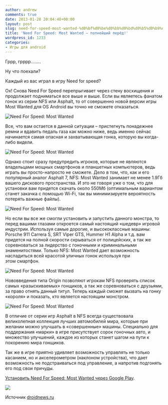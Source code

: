 ```yaml
---
author: andrew
comments: true
date: 2013-01-28 20:04:48+00:00
layout: post
slug: need-for-speed-most-wanted-%d0%bf%d0%be%d0%bb%d0%bd%d0%b5%d0%b9%d1%88%d0%b8%d0%b9-%d0%bf%d0%b5%d1%80%d1%91%d0%b4
title: 'Need For Speed: Most Wanted — полнейший перёд!'
wordpress_id: 1233
categories:
- Игры для android
---
```


Гррр, грррр........





Ну что поехали?





Каждый из вас играл в игру Need for speed?





Ох! Снова Need For Speed перепрыгивает через стену восхищения и продолжает подниматься все выше и выше. Если вы являетесь фанатом гонок из серии NFS или Asphalt, то от совершенно новой версии игры Most Wanted для OS Android вы точно не сможете отказаться.





![Need For Speed: Most Wanted](http://www.droidnews.ru/wp-content/uploads/2013/01/need_for_speed_most_wanted_1.jpg)

 <!-- more -->

Все, что вам остается в данной ситуации – пристегнуть понадежнее ремни и вдавить педаль газа как можно ниже, ведь именно сейчас начинается самая опасная и захватывающая гонка, которую вы когда-либо видели. 









![Need For Speed: Most Wanted](http://www.droidnews.ru/wp-content/uploads/2013/01/need_for_speed_most_wanted_2.jpg)




Однако стоит сразу предупредить игроков, которые не являются владельцами мощных смартфонов и планшетных компьютеров, ведь играть вы просто-напросто не сможете. Дело в том, что, как и его популярный аналог Asphalt 7, NFS: Most Wanted занимает не менее 1.9Гб вашего дискового пространства. И это не говоря уже о том, что для установки вам придется скачать около 550Мб (оптимальным вариантом станет закачка с помощью Wi-Fi, так вы минимизируете вероятность потерять важные файлы).





![Need For Speed: Most Wanted](http://www.droidnews.ru/wp-content/uploads/2013/01/need_for_speed_most_wanted_3.jpg)




Но если вы все же смогли установить и запустить данного монстра, то перед вашими глазами откроется самый настоящий «шедевр» игровой индустрии. Используя самые дорогие, и высококлассные машины: Porsche 911 Carrera S, SRT Viper GTS, Hummer H1 Alpha и т.д. вам придется на полной скорости скрываться от полицейских, а так же соревноваться за лидерство с гоночными и криминальными знаменитостями. Только NFS: Most Wanted дает возможность насладиться всей красотой уличных гонок используя при этом смартфон.





![Need For Speed: Most Wanted](http://www.droidnews.ru/wp-content/uploads/2013/01/need_for_speed_most_wanted_4.jpg)




Нововведения типа Origin позволяют игрокам NFS проверять список самых «разыскиваемых» гонщиков, а так же соревноваться с друзьями, за право отнять данный титул. Теперь каждый сможет вызвать на гонку «короля» и показать, кто является настоящим монстром.





![Need For Speed: Most Wanted](http://www.droidnews.ru/wp-content/uploads/2013/01/need_for_speed_most_wanted_5.jpg)



В отличие от серии игр Asphalt в NFS всегда существовала великолепная коллекция лучших автомобилей мира, которые при желании можно улучшать в «совершенные» машины. Специально для поддержания «марки» в игре присутствует сорок гоночных авто, и множество улучшений, каждое из которых станет шагом на пути к покорению мира гонщиков.





Так же в игре приятно удивляет возможность управлять не только касанием, но и акселерометром (наклоном устройства), что дает возможность не подстраиваться под управление, а напротив подгонять его под свои причуды.









[Установить Need For Speed: Most Wanted через Google Play](https://play.google.com/store/apps/details?id=com.ea.games.nfs13_row).





![](http://www.droidnews.ru/wp-content/uploads/2013/01/need_for_speed_most_wanted_qr.png)





Источник [droidnews.ru](http://www.droidnews.ru/need-for-speed-most-wanted-polneyshiy-perjod)
